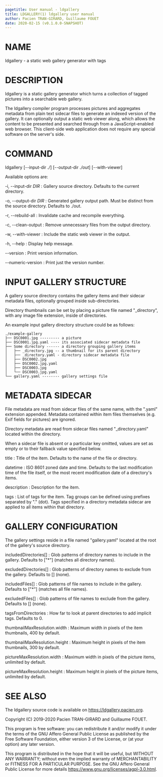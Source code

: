 ```yaml
---
pagetitle: User manual - ldgallery
title: LDGALLERY(1) ldgallery user manual
author: Pacien TRAN-GIRARD, Guillaume FOUET
date: 2020-02-15 (v0.1.0.0-SNAPSHOT)
---
```



# NAME

ldgallery - a static web gallery generator with tags


# DESCRIPTION

ldgallery is a static gallery generator which turns a collection of tagged pictures into a searchable web gallery.

The ldgallery compiler program processes pictures and aggregates metadata from plain text sidecar files to generate an indexed version of the gallery.  It can optionally output a static web viewer along, which allows the content to be presented and searched through from a JavaScript-enabled web browser.  This client-side web application does not require any special software on the server's side.


# COMMAND

ldgallery [\--input-dir _./_] [\--output-dir _./out_] [\--with-viewer]

Available options are:

-i, \--input-dir _DIR_
: Gallery source directory.
  Defaults to the current directory.

-o, \--output-dir _DIR_
: Generated gallery output path.
  Must be distinct from the source directory.
  Defaults to ./out.

-r, \--rebuild-all
: Invalidate cache and recompile everything.

-c, \--clean-output
: Remove unnecessary files from the output directory.

-w, \--with-viewer
: Include the static web viewer in the output.

-h, \--help
: Display help message.

\--version
: Print version information.

\--numeric-version
: Print just the version number.


# INPUT GALLERY STRUCTURE

A gallery source directory contains the gallery items and their sidecar metadata files, optionally grouped inside sub-directories.

Directory thumbnails can be set by placing a picture file named "_directory", with any image file extension, inside of directories.

An example input gallery directory structure could be as follows:

```
./example-gallery
├── DSC0001.jpg --------- a picture
├── DSC0001.jpg.yaml ---- its associated sidecar metadata file
├── Some directory ------ a directory grouping gallery items
│   ├── _directory.jpg -- a thumbnail for its parent directory
│   ├── _directory.yaml - directory sidecar metadata file
│   ├── DSC0002.jpg
│   ├── DSC0002.jpg.yaml
│   ├── DSC0003.jpg
│   └── DSC0003.jpg.yaml
└── gallery.yaml -------- gallery settings file
```


# METADATA SIDECAR

File metadata are read from sidecar files of the same name, with the ".yaml" extension appended.
Metadata contained within item files themselves (e.g. Exif fields for pictures) are ignored.

Directory metadata are read from sidecar files named "_directory.yaml" located within the directory.

When a sidecar file is absent or a particular key omitted, values are set as empty or to their fallback value specified below.

title
: Title of the item.
  Defaults to the name of the file or directory.

datetime
: ISO 8601 zoned date and time.
  Defaults to the last modification time of the file itself,
  or the most recent modification date of a directory's items.

description
: Description for the item.

tags
: List of tags for the item.
  Tag groups can be defined using prefixes separated by "." (dot).
  Tags specified in a directory metadata sidecar are applied to all items within that directory.


# GALLERY CONFIGURATION

The gallery settings reside in a file named "gallery.yaml" located at the root of the gallery's source directory.

includedDirectories[]
: Glob patterns of directory names to include in the gallery.  Defaults to ["*"] (matches all directory names).

excludedDirectories[]
: Glob patterns of directory names to exclude from the gallery.  Defaults to [] (none).

includedFiles[]
: Glob patterns of file names to include in the gallery.  Defaults to ["*"] (matches all file names).

excludedFiles[]
: Glob patterns of file names to exclude from the gallery.  Defaults to [] (none).

tagsFromDirectories
: How far to look at parent directories to add implicit tags.  Defaults to 0.

thumbnailMaxResolution.width
: Maximum width in pixels of the item thumbnails, 400 by default.

thumbnailMaxResolution.height
: Maximum height in pixels of the item thumbnails, 300 by default.

pictureMaxResolution.width
: Maximum width in pixels of the picture items, unlimited by default.

pictureMaxResolution.height
: Maximum height in pixels of the picture items, unlimited by default.


# SEE ALSO

The ldgallery source code is available on <https://ldgallery.pacien.org>.

Copyright (C) 2019-2020  Pacien TRAN-GIRARD and Guillaume FOUET.

This program is free software: you can redistribute it and/or modify it under the terms of the GNU Affero General Public License as published by the Free Software Foundation, either version 3 of the License, or (at your option) any later version.

This program is distributed in the hope that it will be useful, but WITHOUT ANY WARRANTY; without even the implied warranty of MERCHANTABILITY or FITNESS FOR A PARTICULAR PURPOSE.  See the GNU Affero General Public License for more details <https://www.gnu.org/licenses/agpl-3.0.html>.
